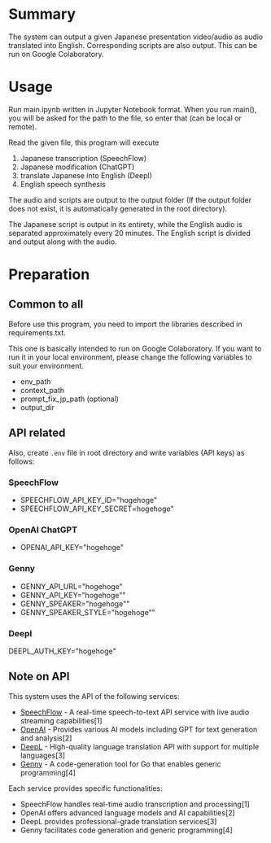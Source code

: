 # Summary
The system can output a given Japanese presentation video/audio as audio translated into English. Corresponding scripts are also output. This can be run on Google Colaboratory.

# Usage
Run main.ipynb written in Jupyter Notebook format.
When you run main(), you will be asked for the path to the file, so enter that (can be local or remote).

Read the given file, this program will execute

1. Japanese transcription (SpeechFlow)
2. Japanese modification (ChatGPT)
3. translate Japanese into English (Deepl)
4. English speech synthesis

The audio and scripts are output to the output folder (If the output folder does not exist, it is automatically generated in the root directory).

The Japanese script is output in its entirety, while the English audio is separated approximately every 20 minutes. The English script is divided and output along with the audio.

# Preparation
## Common to all
Before use this program, you need to import the libraries described in requirements.txt.

This one is basically intended to run on Google Colaboratory.
If you want to run it in your local environment, please change the following variables to suit your environment.

- env_path
- context_path
- prompt_fix_jp_path (optional)
- output_dir

## API related
Also, create `.env` file in root directory and write variables (API keys) as follows:

### SpeechFlow
- SPEECHFLOW_API_KEY_ID="hogehoge"
- SPEECHFLOW_API_KEY_SECRET=hogehoge"
### OpenAI ChatGPT
- OPENAI_API_KEY="hogehoge"
### Genny
- GENNY_API_URL="hogehoge"
- GENNY_API_KEY="hogehoge""
- GENNY_SPEAKER="hogehoge""
- GENNY_SPEAKER_STYLE="hogehoge""
### Deepl
DEEPL_AUTH_KEY="hogehoge"

## Note on API
This system uses the API of the following services:

- [SpeechFlow](https://docs.speechmatics.com/flow/flow-api-ref) - A real-time speech-to-text API service with live audio streaming capabilities[1]
- [OpenAI](https://platform.openai.com/docs/api-reference) - Provides various AI models including GPT for text generation and analysis[2]
- [DeepL](https://github.com/DeepLcom/deepl-python) - High-quality language translation API with support for multiple languages[3]
- [Genny](https://github.com/cheekybits/genny) - A code-generation tool for Go that enables generic programming[4]

Each service provides specific functionalities:
- SpeechFlow handles real-time audio transcription and processing[1]
- OpenAI offers advanced language models and AI capabilities[2]
- DeepL provides professional-grade translation services[3]
- Genny facilitates code generation and generic programming[4]